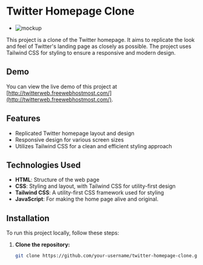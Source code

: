 # Twitter Homepage Clone

- ![mockup](twitterclone.png)

This project is a clone of the Twitter homepage. It aims to replicate the look and feel of Twitter's landing page as closely as possible. The project uses Tailwind CSS for styling to ensure a responsive and modern design.

## Demo

You can view the live demo of this project at [http://twitterweb.freewebhostmost.com/](http://twitterweb.freewebhostmost.com/).

## Features

- Replicated Twitter homepage layout and design
- Responsive design for various screen sizes
- Utilizes Tailwind CSS for a clean and efficient styling approach

## Technologies Used

- **HTML**: Structure of the web page
- **CSS**: Styling and layout, with Tailwind CSS for utility-first design
- **Tailwind CSS**: A utility-first CSS framework used for styling
- **JavaScript**: For making the home page alive and original.

## Installation

To run this project locally, follow these steps:

1. **Clone the repository:**

   ```bash
   git clone https://github.com/your-username/twitter-homepage-clone.git
